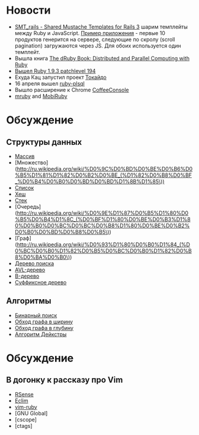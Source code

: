 # Новости
* [SMT_rails - Shared Mustache Templates for Rails 3](http://blog.railsware.com/2012/04/12/shared-mustache-templates-for-rails-3/) шарим темплейты между Ruby и JavaScript. [Пример приложения](http://smt-rails-example.herokuapp.com/) - первые 10 продуктов генерится на сервере, следующие по скролу (scroll pagination) загружаются через JS. Для обоих используется один темплейт.
* Вышла книга [The dRuby Book: Distributed and Parallel Computing with Ruby](http://blog.new-bamboo.co.uk/2012/04/11/the-druby-book-distributed-and-parallel-computing-with-ruby-is-finally-out)
* [Вышел Ruby 1.9.3 patchlevel 194](http://www.ruby-lang.org/en/news/2012/04/20/ruby-1-9-3-p194-is-released/)
* Ехуда Кац запустил проект [Токайдо](http://yehudakatz.com/2012/04/13/tokaido-my-hopes-and-dreams/)
* 16 апреля вышел [ruby-plsql](https://github.com/rsim/ruby-plsql)
* Вышло расширение к Chrome [CoffeeConsole](http://snook.ca/archives/browsers/coffeeconsole)
* [mruby](http://matt.aimonetti.net/posts/2012/04/20/mruby-and-mobiruby/) and [MobiRuby](http://mobiruby.org/)

# Обсуждение
## Структуры данных
* [Массив](http://ru.wikipedia.org/wiki/%D0%98%D0%BD%D0%B4%D0%B5%D0%BA%D1%81%D0%BD%D1%8B%D0%B9_%D0%BC%D0%B0%D1%81%D1%81%D0%B8%D0%B2)
* [Множество](http://ru.wikipedia.org/wiki/%D0%9C%D0%BD%D0%BE%D0%B6%D0%B5%D1%81%D1%82%D0%B2%D0%BE_(%D1%82%D0%B8%D0%BF_%D0%B4%D0%B0%D0%BD%D0%BD%D1%8B%D1%85\))
* [Список](http://ru.wikipedia.org/wiki/%D0%A1%D0%B2%D1%8F%D0%B7%D0%BD%D1%8B%D0%B9_%D1%81%D0%BF%D0%B8%D1%81%D0%BE%D0%BA)
* [Хеш](http://ru.wikipedia.org/wiki/%D0%A5%D0%B5%D1%88-%D1%82%D0%B0%D0%B1%D0%BB%D0%B8%D1%86%D0%B0)
* [Стек](http://ru.wikipedia.org/wiki/%D0%A1%D1%82%D0%B5%D0%BA)
* [Очередь](http://ru.wikipedia.org/wiki/%D0%9E%D1%87%D0%B5%D1%80%D0%B5%D0%B4%D1%8C_(%D0%BF%D1%80%D0%BE%D0%B3%D1%80%D0%B0%D0%BC%D0%BC%D0%B8%D1%80%D0%BE%D0%B2%D0%B0%D0%BD%D0%B8%D0%B5\))
* [Граф](http://ru.wikipedia.org/wiki/%D0%93%D1%80%D0%B0%D1%84_(%D0%BC%D0%B0%D1%82%D0%B5%D0%BC%D0%B0%D1%82%D0%B8%D0%BA%D0%B0\))
* [Дерево поиска](http://ru.wikipedia.org/wiki/%D0%94%D0%B2%D0%BE%D0%B8%D1%87%D0%BD%D0%BE%D0%B5_%D0%B4%D0%B5%D1%80%D0%B5%D0%B2%D0%BE_%D0%BF%D0%BE%D0%B8%D1%81%D0%BA%D0%B0)
* [AVL-дерево](http://ru.wikipedia.org/wiki/AVL-%D0%B4%D0%B5%D1%80%D0%B5%D0%B2%D0%BE)
* [B-дерево](http://ru.wikipedia.org/wiki/B-%D0%B4%D0%B5%D1%80%D0%B5%D0%B2%D0%BE)
* [Суффиксное дерево](http://ru.wikipedia.org/wiki/%D0%A1%D1%83%D1%84%D1%84%D0%B8%D0%BA%D1%81%D0%BD%D0%BE%D0%B5_%D0%B4%D0%B5%D1%80%D0%B5%D0%B2%D0%BE)

## Алгоритмы
* [Бинарный поиск](http://ru.wikipedia.org/wiki/%D0%94%D0%B2%D0%BE%D0%B8%D1%87%D0%BD%D1%8B%D0%B9_%D0%BF%D0%BE%D0%B8%D1%81%D0%BA)
* [Обход графа в ширину](http://ru.wikipedia.org/wiki/%D0%9F%D0%BE%D0%B8%D1%81%D0%BA_%D0%B2_%D1%88%D0%B8%D1%80%D0%B8%D0%BD%D1%83)
* [Обход графа в глубину](http://ru.wikipedia.org/wiki/%D0%9F%D0%BE%D0%B8%D1%81%D0%BA_%D0%B2_%D0%B3%D0%BB%D1%83%D0%B1%D0%B8%D0%BD%D1%83)
* [Алгоритм Дейкстры](http://ru.wikipedia.org/wiki/%D0%90%D0%BB%D0%B3%D0%BE%D1%80%D0%B8%D1%82%D0%BC_%D0%94%D0%B5%D0%B9%D0%BA%D1%81%D1%82%D1%80%D1%8B)

# Обсуждение

## В догонку к рассказу про Vim
* [RSense](http://cx4a.org/software/rsense/)
* [Eclim](http://eclim.org)
* [vim-ruby](http://github.com/vim-ruby/vim-ruby)
* [GNU Global]
* [cscope]
* [ctags]
